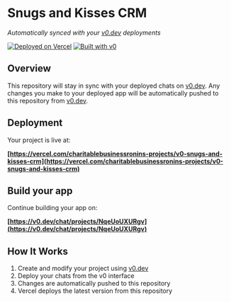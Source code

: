 # Snugs and Kisses CRM

*Automatically synced with your [v0.dev](https://v0.dev) deployments*

[![Deployed on Vercel](https://img.shields.io/badge/Deployed%20on-Vercel-black?style=for-the-badge&logo=vercel)](https://vercel.com/charitablebusinessronins-projects/v0-snugs-and-kisses-crm)
[![Built with v0](https://img.shields.io/badge/Built%20with-v0.dev-black?style=for-the-badge)](https://v0.dev/chat/projects/NqeUoUXURgv)

## Overview

This repository will stay in sync with your deployed chats on [v0.dev](https://v0.dev).
Any changes you make to your deployed app will be automatically pushed to this repository from [v0.dev](https://v0.dev).

## Deployment

Your project is live at:

**[https://vercel.com/charitablebusinessronins-projects/v0-snugs-and-kisses-crm](https://vercel.com/charitablebusinessronins-projects/v0-snugs-and-kisses-crm)**

## Build your app

Continue building your app on:

**[https://v0.dev/chat/projects/NqeUoUXURgv](https://v0.dev/chat/projects/NqeUoUXURgv)**

## How It Works

1. Create and modify your project using [v0.dev](https://v0.dev)
2. Deploy your chats from the v0 interface
3. Changes are automatically pushed to this repository
4. Vercel deploys the latest version from this repository